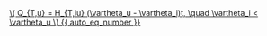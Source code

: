 <a href="/eco2_guide_center/1.%20ECO2%20Logic%20Guide/Hee1_Equation_List.html" class="equation-link" target="_blank" rel="noopener noreferrer">
  \( Q_{T,u} = H_{T,iu} (\vartheta_u - \vartheta_i)t, \quad \vartheta_i < \vartheta_u \) {{ auto_eq_number }}
</a>
